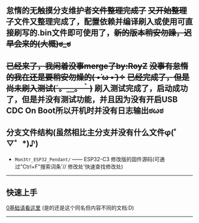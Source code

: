 ## 怠惰的无触摸分支维护者~~文件整理完成了~~ ~~又开始整理了~~文件又整理完成了，配置依赖并编译刷入或使用可直接刷写的.bin文件即可使用了，~~新的版本稍安勿躁，迟早会来的(大概)ಠ⁠_⁠ಠ~~ 
~~已经来了，我闲着没事merge了by:RoyZ~~ 
~~没事有怠惰的我在还是要稍安勿燥的( •̀ ω •́ )✧~~
~~已经完成了，但是尚未刷入测试(´。＿。｀)~~
刷入测试完成了，启动成功了，但是并没有测试功能，并且因为没有开启USB CDC On Boot所以开机时并没有日志输出ಠ⁠ω⁠ಠ
---

## 分支文件结构(虽然相比主分支并没有什么文件φ(゜▽゜*)♪)

- `Mon3tr_ESP32_Pendant/` —— ESP32-C3 修改版的固件源码(可通过"Ctrl+F"搜索词条'// 修改处'快速查找修改处)

---

## 快速上手

[0基础请看这里](EZBuild.md) (是的还是这个同名但内容不同的文档:D)

---
